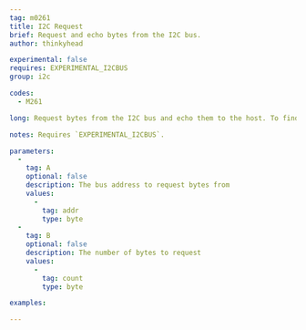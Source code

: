 ```yaml
---
tag: m0261
title: I2C Request
brief: Request and echo bytes from the I2C bus.
author: thinkyhead

experimental: false
requires: EXPERIMENTAL_I2CBUS
group: i2c

codes:
  - M261

long: Request bytes from the I2C bus and echo them to the host. To find out how to do more useful things with I2C see the I2C master / slave article.

notes: Requires `EXPERIMENTAL_I2CBUS`.

parameters:
  -
    tag: A
    optional: false
    description: The bus address to request bytes from
    values:
      -
        tag: addr
        type: byte
  -
    tag: B
    optional: false
    description: The number of bytes to request
    values:
      -
        tag: count
        type: byte

examples:

---
```


